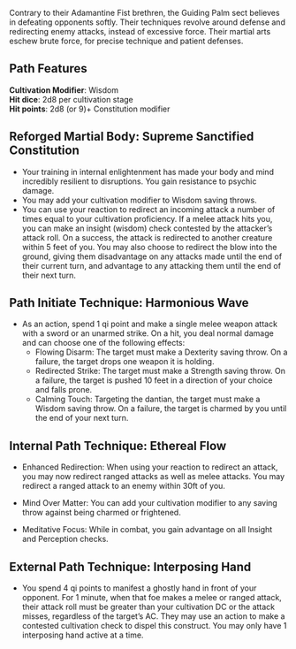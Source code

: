 Contrary to their Adamantine Fist brethren, the Guiding Palm sect believes in defeating opponents softly. Their techniques revolve around defense and redirecting enemy attacks, instead of excessive force. Their martial arts eschew brute force, for precise technique and patient defenses. 

## Path Features
**Cultivation Modifier**: Wisdom \
**Hit dice**: 2d8 per cultivation stage \
**Hit points**: 2d8 (or 9)+ Constitution modifier

## Reforged Martial Body: Supreme Sanctified Constitution

- Your training in internal enlightenment has made your body and mind incredibly resilient to disruptions. You gain resistance to psychic damage.    
- You may add your cultivation modifier to Wisdom saving throws.
- You can use your reaction to redirect an incoming attack a number of times equal to your cultivation proficiency. If a melee attack hits you, you can make an insight (wisdom) check contested by the attacker’s attack roll. On a success, the attack is redirected to another creature within 5 feet of you. You may also choose to redirect the blow into the ground, giving them disadvantage on any attacks made until the end of their current turn, and advantage to any attacking them until the end of their next turn.

## Path Initiate Technique: Harmonious Wave


- As an action, spend 1 qi point and make a single melee weapon attack with a sword or an unarmed strike. On a hit, you deal normal damage and can choose one of the following effects:
	- Flowing Disarm: The target must make a Dexterity saving throw. On a failure, the target drops one weapon it is holding.
	- Redirected Strike: The target must make a Strength saving throw. On a failure, the target is pushed 10 feet in a direction of your choice and falls prone.
	- Calming Touch: Targeting the dantian, the target must make a Wisdom saving throw. On a failure, the target is charmed by you until the end of your next turn.


## Internal Path Technique: Ethereal Flow

- Enhanced Redirection: When using your reaction to redirect an attack, you may now redirect ranged attacks as well as melee attacks. You may redirect a ranged attack to an enemy within 30ft of you. 

- Mind Over Matter: You can add your cultivation modifier to any saving throw against being charmed or frightened.

- Meditative Focus: While in combat, you gain advantage on all Insight and Perception checks.

## External Path Technique: Interposing Hand

- You spend 4 qi points to manifest a ghostly hand in front of your opponent. For 1 minute, when that foe makes a melee or ranged attack, their attack roll must be greater than your cultivation DC or the attack misses, regardless of the target’s AC. They may use an action to make a contested cultivation check to dispel this construct. You may only have 1 interposing hand active at a time. 